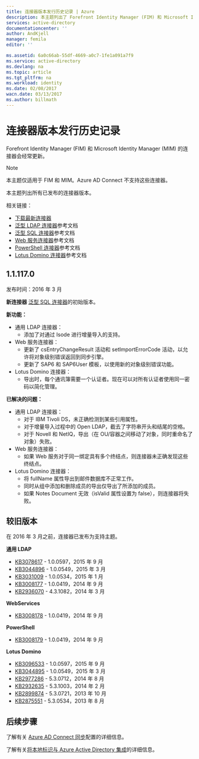 ```yaml
---
title: 连接器版本发行历史记录 | Azure
description: 本主题列出了 Forefront Identity Manager (FIM) 和 Microsoft Identity Manager (MIM) 的连接器的所有版本
services: active-directory
documentationcenter: ''
author: AndKjell
manager: femila
editor: ''

ms.assetid: 6a0c66ab-55df-4669-a0c7-1fe1a091a7f9
ms.service: active-directory
ms.devlang: na
ms.topic: article
ms.tgt_pltfrm: na
ms.workload: identity
ms.date: 02/08/2017
wacn.date: 03/13/2017
ms.author: billmath
---
```


# 连接器版本发行历史记录
Forefront Identity Manager (FIM) 和 Microsoft Identity Manager (MIM) 的连接器会经常更新。

> [!NOTE]
本主题仅适用于 FIM 和 MIM。Azure AD Connect 不支持这些连接器。

本主题列出所有已发布的连接器版本。

相关链接：

- [下载最新连接器](http://go.microsoft.com/fwlink/?LinkId=717495)
- [泛型 LDAP 连接器](./active-directory-aadconnectsync-connector-genericldap.md)参考文档
- [泛型 SQL 连接器](./active-directory-aadconnectsync-connector-genericsql.md)参考文档
- [Web 服务连接器](http://go.microsoft.com/fwlink/?LinkID=226245)参考文档
- [PowerShell 连接器](./active-directory-aadconnectsync-connector-powershell.md)参考文档
- [Lotus Domino 连接器](./active-directory-aadconnectsync-connector-domino.md)参考文档

## 1\.1.117.0
发布时间：2016 年 3 月

**新连接器** 
[泛型 SQL 连接器](./active-directory-aadconnectsync-connector-genericsql.md)的初始版本。

**新功能：**

- 通用 LDAP 连接器：
  - 添加了对通过 Isode 进行增量导入的支持。
- Web 服务连接器：
  - 更新了 csEntryChangeResult 活动和 setImportErrorCode 活动，以允许将对象级别错误返回到同步引擎。
  - 更新了 SAP6 和 SAP6User 模板，以使用新的对象级别错误功能。
- Lotus Domino 连接器：
  - 导出时，每个通讯簿需要一个认证者。现在可以对所有认证者使用同一密码以简化管理。

**已解决的问题：**

- 通用 LDAP 连接器：
  - 对于 IBM Tivoli DS，未正确检测到某些引用属性。
  - 对于增量导入过程中的 Open LDAP，截去了字符串开头和结尾的空格。
  - 对于 Novell 和 NetIQ，导出（在 OU/容器之间移动了对象，同时重命名了对象）失败。
- Web 服务连接器：
  - 如果 Web 服务对于同一绑定具有多个终结点，则连接器未正确发现这些终结点。
- Lotus Domino 连接器：
  - 将 fullName 属性导出到邮件数据库不正常工作。
  - 同时从组中添加和删除成员的导出仅导出了所添加的成员。
  - 如果 Notes Document 无效（isValid 属性设置为 false），则连接器将失败。

## 较旧版本
在 2016 年 3 月之前，连接器已发布为支持主题。

**通用 LDAP**

- [KB3078617](https://support.microsoft.com/zh-cn/kb/3078617) - 1.0.0597，2015 年 9 月
- [KB3044896](https://support.microsoft.com/zh-cn/kb/3044896) - 1.0.0549，2015 年 3 月
- [KB3031009](https://support.microsoft.com/zh-cn/kb/3031009) - 1.0.0534，2015 年 1 月
- [KB3008177](https://support.microsoft.com/zh-cn/kb/3008177) - 1.0.0419，2014 年 9 月
- [KB2936070](https://support.microsoft.com/zh-cn/kb/2936070) - 4.3.1082，2014 年 3 月

**WebServices**

- [KB3008178](https://support.microsoft.com/zh-cn/kb/3008178) - 1.0.0419，2014 年 9 月

**PowerShell**

- [KB3008179](https://support.microsoft.com/zh-cn/kb/3008179) - 1.0.0419，2014 年 9 月

**Lotus Domino**

- [KB3096533](https://support.microsoft.com/zh-cn/kb/3096533) - 1.0.0597，2015 年 9 月
- [KB3044895](https://support.microsoft.com/zh-cn/kb/3044895) - 1.0.0549，2015 年 3 月
- [KB2977286](https://support.microsoft.com/zh-cn/kb/2977286) - 5.3.0712，2014 年 8 月
- [KB2932635](https://support.microsoft.com/zh-cn/kb/2932635) - 5.3.1003，2014 年 2 月
- [KB2899874](https://support.microsoft.com/zh-cn/kb/2899874) - 5.3.0721，2013 年 10 月
- [KB2875551](https://support.microsoft.com/zh-cn/kb/2875551) - 5.3.0534，2013 年 8 月

## 后续步骤
了解有关 [Azure AD Connect 同步](./active-directory-aadconnectsync-whatis.md)配置的详细信息。

了解有关[将本地标识与 Azure Active Directory 集成](./active-directory-aadconnect.md)的详细信息。

<!---HONumber=Mooncake_0306_2017-->
<!---Update_Description: update meta properties -->